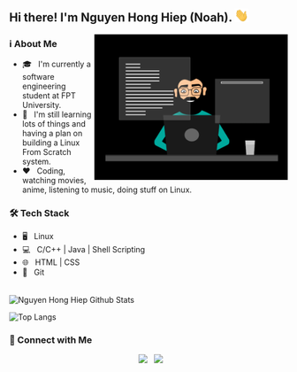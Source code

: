 ## Hi there! I'm Nguyen Hong Hiep (Noah). <img src="https://github.com/justanoobcoder/justanoobcoder/blob/master/handwave.gif" width="25">
<img align="right" alt="GIF" src="https://github.com/justanoobcoder/justanoobcoder/blob/master/programming.gif" width="350"/>

### ℹ️ About Me

- 🎓 &nbsp; I'm currently a software engineering student at FPT University.
- 🤔 &nbsp; I'm still learning lots of things and having a plan on building a Linux From Scratch system.
- ❤️ &nbsp; Coding, watching movies, anime, listening to music, doing stuff on Linux.

### 🛠 Tech Stack

- 🖥 &nbsp; Linux
- 💻 &nbsp; C/C++ | Java | Shell Scripting
- 🌐 &nbsp; HTML | CSS
- 🔧 &nbsp; Git

<br>

<img align="center" src="https://github-readme-stats.vercel.app/api?username=justanoobcoder&include_all_commits=true&count_private=true&show_icons=true&line_height=20&theme=gruvbox" alt="Nguyen Hong Hiep Github Stats">

</br>

![Top Langs](https://github-readme-stats.vercel.app/api/top-langs/?username=justanoobcoder&layout=compact&text_color=daf7dc&bg_color=222222)

### 🤝 Connect with Me

<p align="center">
&nbsp; <a href="https://facebook.com/justanoobcoder" target="_blank" rel="noopener noreferrer"><img src="https://img.icons8.com/doodle/48/000000/facebook-new.png" width="50" /></a>
&nbsp; <a href="https://www.youtube.com/c/justanoobcoder" target="_blank" rel="noopener noreferrer"><img src="https://img.icons8.com/doodle/48/000000/youtube--v1.png" width="50" /></a>
</p>
